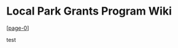 # Local Park Grants Program Wiki
[[page-0]]

test

[//begin]: # "Autogenerated link references for markdown compatibility"
[page-0]: f-0/page-0.md "Texas Local Park Grants Programs Manual"
[//end]: # "Autogenerated link references"